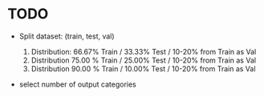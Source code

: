 # TODO

- Split dataset: (train, test, val)
    1. Distribution: 66.67% Train / 33.33% Test / 10-20% from Train as Val
    2. Distribution 75.00 % Train / 25.00% Test / 10-20% from Train as Val
    3. Distribution 90.00 % Train / 10.00% Test / 10-20% from Train as Val

- select number of output categories